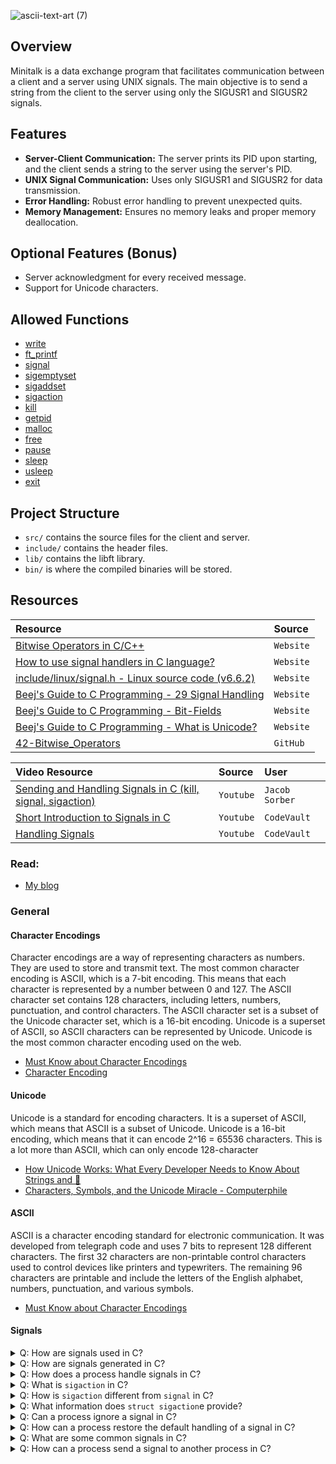 
![ascii-text-art (7)](https://github.com/zelhajou/minitalk/assets/39954629/a79a9feb-9542-49fb-b940-37bc703573c5)


## Overview
Minitalk is a data exchange program that facilitates communication between a client and a server using UNIX signals. The main objective is to send a string from the client to the server using only the SIGUSR1 and SIGUSR2 signals.

## Features
- **Server-Client Communication:** The server prints its PID upon starting, and the client sends a string to the server using the server's PID.
- **UNIX Signal Communication:** Uses only SIGUSR1 and SIGUSR2 for data transmission.
- **Error Handling:** Robust error handling to prevent unexpected quits.
- **Memory Management:** Ensures no memory leaks and proper memory deallocation.

## Optional Features (Bonus)
- Server acknowledgment for every received message.
- Support for Unicode characters.

## Allowed Functions
- [write](https://man7.org/linux/man-pages/man2/write.2.html)
- [ft_printf](https://github.com/zelhajou/ft_printf)
- [signal](https://man7.org/linux/man-pages/man2/signal.2.html)
- [sigemptyset](https://man7.org/linux/man-pages/man3/sigemptyset.3p.html)
- [sigaddset](https://man7.org/linux/man-pages/man3/sigaddset.3p.html)
- [sigaction](https://man7.org/linux/man-pages/man2/sigaction.2.html)
- [kill](https://man7.org/linux/man-pages/man2/kill.2.html)
- [getpid](https://man7.org/linux/man-pages/man2/getpid.2.html)
- [malloc](https://man7.org/linux/man-pages/man3/malloc.3.html)
- [free](https://man7.org/linux/man-pages/man1/free.1.html)
- [pause](https://man7.org/linux/man-pages/man2/pause.2.html)
- [sleep](https://man7.org/linux/man-pages/man3/sleep.3.html)
- [usleep](https://man7.org/linux/man-pages/man3/usleep.3.html)
- [exit](https://man7.org/linux/man-pages/man3/exit.3.html)

## Project Structure
- `src/` contains the source files for the client and server.
- `include/` contains the header files.
- `lib/` contains the libft library.
- `bin/` is where the compiled binaries will be stored.

## Resources

| Resource                                                                                                                                           | Source    |
| :------------------------------------------------------------------------------------------------------------------------------------------------- | :-------- |
| [Bitwise Operators in C/C++](https://www.geeksforgeeks.org/bitwise-operators-in-c-cpp)                                                             | `Website` |
| [How to use signal handlers in C language?](https://linuxhint.com/signal_handlers_c_programming_language)                                          | `Website` |
| [include/linux/signal.h - Linux source code (v6.6.2)](https://elixir.bootlin.com/linux/latest/source/include/linux/signal.h)                       | `Website` |
| [Beej's Guide to C Programming - 29 Signal Handling](https://beej.us/guide/bgc/html/split/signal-handling.html)                                    | `Website` |
| [Beej's Guide to C Programming - Bit-Fields](https://beej.us/guide/bgc/html/split/structs-ii-more-fun-with-structs.html#bit-fields)                | `Website` |
| [Beej's Guide to C Programming - What is Unicode?](https://beej.us/guide/bgc/html/split/unicode-wide-characters-and-all-that.html#what-is-unicode) | `Website` |
| [42-Bitwise_Operators](https://github.com/agavrel/42-Bitwise_Operators)                                                                            | `GitHub`  |

| Video Resource                                                                                             | Source    | User |
| :--------------------------------------------------------------------------------------------------------- | :-------- | :--- |
| [Sending and Handling Signals in C (kill, signal, sigaction)](https://www.youtube.com/watch?v=83M5-NPDeWs) | `Youtube` | `Jacob Sorber` |
| [Short Introduction to Signals in C](https://youtu.be/5We_HtLlAbs)                                         | `Youtube` | `CodeVault` |
| [Handling Signals](https://www.youtube.com/watch?v=jF-1eFhyz1U)                                            | `Youtube` | `CodeVault` |

### Read:
- [My blog](https://zelhajou.medium.com/building-the-42-school-minitalk-project-a-guide-to-unix-signal-based-communication-in-c-d11605643747)

### General

#### Character Encodings
Character encodings are a way of representing characters as numbers. They are used to store and transmit text. The most common character encoding is ASCII, which is a 7-bit encoding. This means that each character is represented by a number between 0 and 127. The ASCII character set contains 128 characters, including letters, numbers, punctuation, and control characters. The ASCII character set is a subset of the Unicode character set, which is a 16-bit encoding. Unicode is a superset of ASCII, so ASCII characters can be represented by Unicode. Unicode is the most common character encoding used on the web.
- [Must Know about Character Encodings](https://www.joelonsoftware.com/2003/10/08/the-absolute-minimum-every-software-developer-absolutely-positively-must-know-about-unicode-and-character-sets-no-excuses/)
- [Character Encoding](https://cs.lmu.edu/~ray/notes/charenc/)

#### Unicode
Unicode is a standard for encoding characters. It is a superset of ASCII, which means that ASCII is a subset of Unicode. Unicode is a 16-bit encoding, which means that it can encode 2^16 = 65536 characters. This is a lot more than ASCII, which can only encode 128-character
- [How Unicode Works: What Every Developer Needs to Know About Strings and 🦄](https://deliciousbrains.com/how-unicode-works/)
- [Characters, Symbols, and the Unicode Miracle - Computerphile](https://www.youtube.com/watch?v=MijmeoH9LT4)

#### ASCII
ASCII is a character encoding standard for electronic communication. It was developed from telegraph code and uses 7 bits to represent 128 different characters. The first 32 characters are non-printable control characters used to control devices like printers and typewriters. The remaining 96 characters are printable and include the letters of the English alphabet, numbers, punctuation, and various symbols.
  - [Must Know about Character Encodings
](https://www.joelonsoftware.com/2003/10/08/the-absolute-minimum-every-software-developer-absolutely-positively-must-know-about-unicode-and-character-sets-no-excuses/)

#### Signals
<details>
  <summary>
Q: How are signals used in C?
  </summary>
A: Signals are used for various purposes in C programming, such as handling unexpected events, communication between processes, and managing the execution flow. They provide a way for a process to respond to events asynchronously.
</details>

<details>
  <summary>
    Q: How are signals generated in C?
  </summary>
A: Signals can be generated by different sources, including hardware events, the kernel, or other processes. For example, the <code>kill</code> command in Unix/Linux can send signals to processes. Hardware events like divide-by-zero or segmentation faults also generate signals.
</details>

<details>
  <summary>
    Q: How does a process handle signals in C?
  </summary>
  A: A process can handle signals by defining signal handlers. A signal handler is a function that gets executed when a specific signal is received.<br>
In C, a process can handle signals by using either the <code>signal</code> function or the more versatile <code>sigaction</code> function.

1. **Using signal:**
The signal function is a simple way to establish a signal handler. It takes the signal number and a pointer to the function that will handle the signal.

```c
#include <signal.h>

void signal_handler(int signum) {
    // Code to handle the signal
}

int main() {
    // Registering a signal handler for SIGINT (Ctrl+C)
    signal(SIGINT, signal_handler);

    // Rest of the program

    return 0;
}

```
Note: The signal function is portable but has limitations, such as automatically resetting the handler to the default for some signals.

2. **Using sigaction:**
The <code>sigaction</code> function provides more control over signal handling. It allows specifying additional flags and provides a structure (<code>struct sigaction</code>) to define the handler

You need to define a signal handler function and a struct sigaction variable. Then, set the handler in the sa_handler field and use sigaction to register the handler.

```c
#include <signal.h>

void sigaction_handler(int signum) {
    // Code to handle the signal
}

int main() {
    struct sigaction sa;
    sa.sa_handler = sigaction_handler;
    sa.sa_flags = 0;

    // Registering a signal handler for SIGINT using sigaction
    sigaction(SIGINT, &sa, NULL);

    // Rest of the program

    return 0;
}
```
The <code>sigaction</code> function is more flexible and recommended for advanced signal handling.
<br>
<code>signal</code> and <code>sigaction</code> can be used for handling signals in C, but <code>sigaction</code> is preferred for its additional features and greater flexibility, especially in handling edge cases and avoiding race conditions.
</details>

<details>
  <summary>
Q: What is <code>sigaction</code> in C?
  </summary>
A: <code>sigaction</code> is a function in C that provides a more flexible and detailed way to handle <code>signals</code> compared to the <code>signal</code>code> function. It allows for fine-grained control over signal handling and provides additional information through the use of a structure called <code>struct sigaction</code>.
</details>

<details>
  <summary>
Q: How is <code>sigaction</code> different from <code>signal</code> in C?
  </summary>
A: While both sigaction and signal are used for signal handling, sigaction offers more control and information. signal is a simpler interface that allows you to set a function as a signal handler, whereas sigaction allows you to specify additional flags, handle multiple signals with a single handler, and obtain detailed information about the signal and its handling.
</details>

<details>
  <summary>
Q: What information does <code>struct sigaction</code>e provide?
  </summary>
A: <code>struct sigaction</code> includes several fields, but the <code>sa_handler</code> field is the most commonly used. It represents the signal handler function. Additionally, there's the <code>sa_flags</code> field that allows you to set various flags for handling signals, and the <code>sa_mask</code> field that specifies a set of signals to be blocked while the signal handler is executing.
</details>

<details>
  <summary>
Q: Can a process ignore a signal in C?
  </summary>
A: Yes, a process can ignore a signal by setting the signal handler to SIG_IGN using the signal function. For example:
  
```c
  #include <signal.h>

int main() {
    // Ignoring the SIGTERM signal
    signal(SIGTERM, SIG_IGN);

    // Rest of the program

    return 0;
}
```
</details>

<details>
  <summary>
    Q: How can a process restore the default handling of a signal in C?
  </summary>
A: The signal function can be used to restore the default handling of a signal by setting the signal handler to SIG_DFL. For example:

```c
#include <signal.h>

int main() {
    // Restoring default handling for SIGTERM
    signal(SIGTERM, SIG_DFL);

    // Rest of the program

    return 0;
}
```
</details>

<details>
  <summary>
  Q: What are some common signals in C?
  </summary>
A: Some common signals include <code>SIGINT</code> (interrupt from the keyboard, often generated by Ctrl+C), <code>SIGSEGV</code> (segmentation fault), <code>SIGTERM</code> (termination request), and <code>SIGKILL</code> (forceful termination). There are many others, and their meanings can vary between operating systems.
</details>

<details>
  <summary>
Q: How can a process send a signal to another process in C?
  </summary>
A: The <code>kill</code> function in Unix/Linux can be used to send a signal to another process. For example:

```c
#include <signal.h>

int main() {
    // Sending SIGTERM signal to process with PID 1234
    kill(1234, SIGTERM);

    // Rest of the program

    return 0;
}
```
</details>


